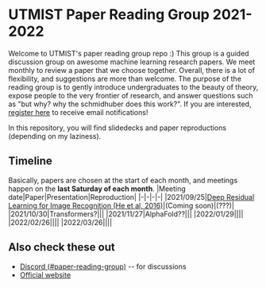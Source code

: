 # UTMIST Paper Reading Group 2021-2022
Welcome to UTMIST's paper reading group repo :) This group is a guided discussion group on awesome machine learning research papers. We meet monthly to review a paper that we choose together. Overall, there is a lot of flexibility, and suggestions are more than welcome. The purpose of the reading group is to gently introduce undergraduates to the beauty of theory, expose people to the very frontier of research, and answer questions such as "but why? why the schmidhuber does this work?". If you are interested, [register here](https://forms.gle/ZewiGgxbgtw8xEuh6) to receive email notifications!  

In this repository, you will find slidedecks and paper reproductions (depending on my laziness).

## Timeline
Basically, papers are chosen at the start of each month, and meetings happen on the **last Saturday of each month**.
|Meeting date|Paper|Presentation|Reproduction|
|-|-|-|-|
|2021/09/25|[Deep Residual Learning for Image Recognition (He et al, 2016)](https://arxiv.org/pdf/1512.03385.pdf)|(Coming soon)|(???)|
|2021/10/30|Transformers?|||
|2021/11/27|AlphaFold??|||
|2022/01/29||||
|2022/02/26||||
|2022/03/26||||

## Also check these out
* [Discord (#paper-reading-group)](https://discord.gg/88mSPw8) -- for discussions
* [Official website](https://utmist.gitlab.io/paper-reading-group)
